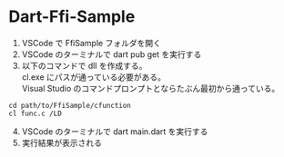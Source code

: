 # Dart-Ffi-Sample

1. VSCode で FfiSample フォルダを開く
2. VSCode のターミナルで dart pub get を実行する
3. 以下のコマンドで dll を作成する。  
  cl.exe にパスが通っている必要がある。  
  Visual Studio のコマンドプロンプトとならたぶん最初から通っている。  
  ```
  cd path/to/FfiSample/cfunction
  cl func.c /LD
  ```
4. VSCode のターミナルで dart main.dart を実行する
5. 実行結果が表示される
